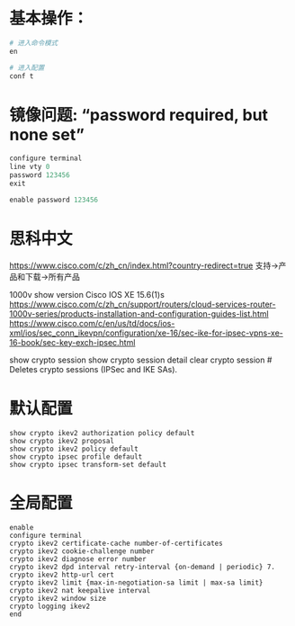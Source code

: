 # 基本操作：
```s
# 进入命令模式
en 

# 进入配置
conf t
```

# 镜像问题:  “password required, but none set”
```s
configure terminal
line vty 0
password 123456
exit

enable password 123456
```

# 思科中文
https://www.cisco.com/c/zh_cn/index.html?country-redirect=true
支持→产品和下载→所有产品

1000v
show version
Cisco IOS XE 15.6(1)s
https://www.cisco.com/c/zh_cn/support/routers/cloud-services-router-1000v-series/products-installation-and-configuration-guides-list.html
https://www.cisco.com/c/en/us/td/docs/ios-xml/ios/sec_conn_ikevpn/configuration/xe-16/sec-ike-for-ipsec-vpns-xe-16-book/sec-key-exch-ipsec.html



show crypto session
show crypto session detail
clear crypto session            # Deletes crypto sessions (IPSec and IKE SAs).


# 默认配置
```
show crypto ikev2 authorization policy default
show crypto ikev2 proposal
show crypto ikev2 policy default
show crypto ipsec profile default
show crypto ipsec transform-set default
```

# 全局配置
```
enable
configure terminal
crypto ikev2 certificate-cache number-of-certificates
crypto ikev2 cookie-challenge number
crypto ikev2 diagnose error number
crypto ikev2 dpd interval retry-interval {on-demand | periodic} 7. crypto ikev2 http-url cert
crypto ikev2 limit {max-in-negotiation-sa limit | max-sa limit}
crypto ikev2 nat keepalive interval
crypto ikev2 window size
crypto logging ikev2
end
```


